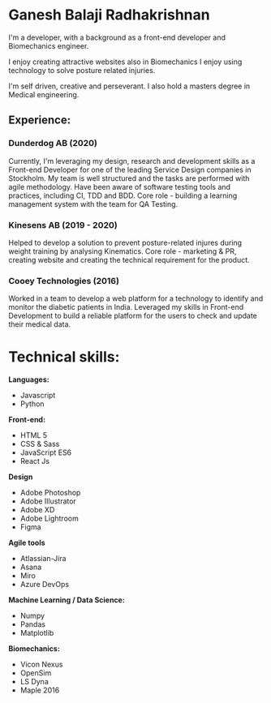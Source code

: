 # Ganesh Balaji Radhakrishnan
I'm a developer, with a background as a front-end developer and Biomechanics engineer.

I enjoy creating attractive websites also in Biomechanics I enjoy using technology to solve posture related injuries. 

I'm self driven, creative and perseverant. I also hold a masters degree in Medical engineering.


## Experience:
### Dunderdog AB (2020)
Currently, I'm leveraging my design, research and development skills as a Front-end Developer for one of the leading Service Design companies in Stockholm. My team is well structured and the tasks are performed with agile methodology. Have been aware of software testing tools and practices, including CI, TDD and BDD. Core role - building a learning management system with the team for QA Testing.

### Kinesens AB (2019 - 2020)
Helped to develop a solution to prevent posture-related injures during weight training by analysing Kinematics. Core role -  marketing & PR, creating website and creating the technical requirement for the product.

### Cooey Technologies (2016)
Worked in a team to develop a web platform for a technology to identify and monitor the diabetic patients in India. Leveraged my skills in Front-end Development to build a reliable platform for the users to check and update their medical data. 


# Technical skills:

**Languages:**

* Javascript
* Python

**Front-end:**

* HTML 5
* CSS & Sass
* JavaScript ES6
* React Js

**Design**

* Adobe Photoshop
* Adobe Illustrator
* Adobe XD
* Adobe Lightroom
* Figma

**Agile tools**

* Atlassian-Jira
* Asana
* Miro
* Azure DevOps

**Machine Learning / Data Science:**

* Numpy
* Pandas
* Matplotlib

**Biomechanics:**

* Vicon Nexus
* OpenSim
* LS Dyna
* Maple 2016



